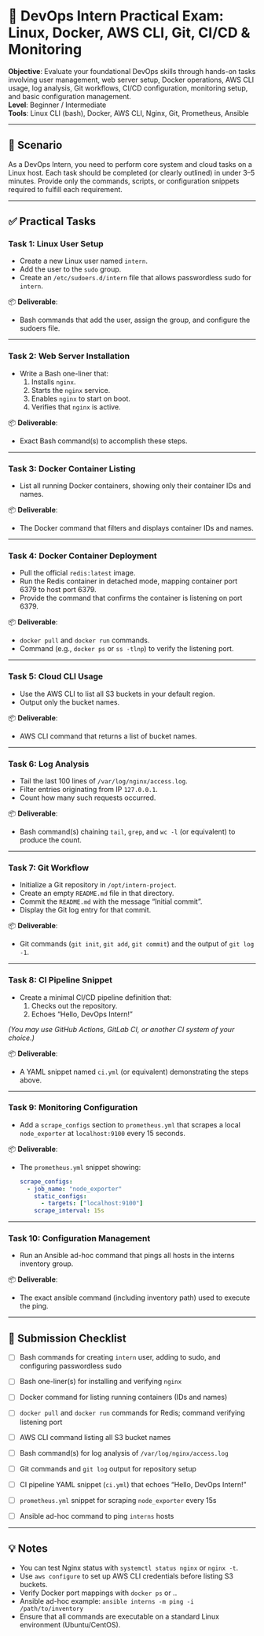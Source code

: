 # 🧪 DevOps Intern Practical Exam: Linux, Docker, AWS CLI, Git, CI/CD & Monitoring

**Objective**: Evaluate your foundational DevOps skills through hands-on tasks involving user management, web server setup, Docker operations, AWS CLI usage, log analysis, Git workflows, CI/CD configuration, monitoring setup, and basic configuration management.  
**Level**: Beginner / Intermediate  
**Tools**: Linux CLI (bash), Docker, AWS CLI, Nginx, Git, Prometheus, Ansible  

---

## 📄 Scenario

As a DevOps Intern, you need to perform core system and cloud tasks on a Linux host. Each task should be completed (or clearly outlined) in under 3–5 minutes. Provide only the commands, scripts, or configuration snippets required to fulfill each requirement.

---

## ✅ Practical Tasks

### Task 1: Linux User Setup  
- Create a new Linux user named `intern`.  
- Add the user to the `sudo` group.  
- Create an `/etc/sudoers.d/intern` file that allows passwordless sudo for `intern`.  

📦 **Deliverable**:  
- Bash commands that add the user, assign the group, and configure the sudoers file.

---

### Task 2: Web Server Installation  
- Write a Bash one-liner that:  
  1. Installs `nginx`.  
  2. Starts the `nginx` service.  
  3. Enables `nginx` to start on boot.  
  4. Verifies that `nginx` is active.  

📦 **Deliverable**:  
- Exact Bash command(s) to accomplish these steps.

---

### Task 3: Docker Container Listing  
- List all running Docker containers, showing only their container IDs and names.  

📦 **Deliverable**:  
- The Docker command that filters and displays container IDs and names.

---

### Task 4: Docker Container Deployment  
- Pull the official `redis:latest` image.  
- Run the Redis container in detached mode, mapping container port 6379 to host port 6379.  
- Provide the command that confirms the container is listening on port 6379.  

📦 **Deliverable**:  
- `docker pull` and `docker run` commands.  
- Command (e.g., `docker ps` or `ss -tlnp`) to verify the listening port.

---

### Task 5: Cloud CLI Usage  
- Use the AWS CLI to list all S3 buckets in your default region.  
- Output only the bucket names.  

📦 **Deliverable**:  
- AWS CLI command that returns a list of bucket names.

---

### Task 6: Log Analysis  
- Tail the last 100 lines of `/var/log/nginx/access.log`.  
- Filter entries originating from IP `127.0.0.1`.  
- Count how many such requests occurred.  

📦 **Deliverable**:  
- Bash command(s) chaining `tail`, `grep`, and `wc -l` (or equivalent) to produce the count.

---

### Task 7: Git Workflow  
- Initialize a Git repository in `/opt/intern-project`.  
- Create an empty `README.md` file in that directory.  
- Commit the `README.md` with the message “Initial commit”.  
- Display the Git log entry for that commit.  

📦 **Deliverable**:  
- Git commands (`git init`, `git add`, `git commit`) and the output of `git log -1`.

---

### Task 8: CI Pipeline Snippet  
- Create a minimal CI/CD pipeline definition that:  
  1. Checks out the repository.  
  2. Echoes “Hello, DevOps Intern!”  

*(You may use GitHub Actions, GitLab CI, or another CI system of your choice.)*  

📦 **Deliverable**:  
- A YAML snippet named `ci.yml` (or equivalent) demonstrating the steps above.

---

### Task 9: Monitoring Configuration  
- Add a `scrape_configs` section to `prometheus.yml` that scrapes a local `node_exporter` at `localhost:9100` every 15 seconds.  

📦 **Deliverable**:  
- The `prometheus.yml` snippet showing:  
  ```yaml
  scrape_configs:
    - job_name: "node_exporter"
      static_configs:
        - targets: ["localhost:9100"]
      scrape_interval: 15s

---

### Task 10: Configuration Management
- Run an Ansible ad-hoc command that pings all hosts in the interns inventory group.

📦 **Deliverable**: 
- The exact ansible command (including inventory path) used to execute the ping.

---

## 📂 Submission Checklist
- [ ] Bash commands for creating `intern` user, adding to sudo, and configuring passwordless sudo

- [ ] Bash one-liner(s) for installing and verifying `nginx`

- [ ] Docker command for listing running containers (IDs and names)

- [ ] `docker pull` and `docker run` commands for Redis; command verifying listening port

- [ ] AWS CLI command listing all S3 bucket names

- [ ] Bash command(s) for log analysis of `/var/log/nginx/access.log`

- [ ] Git commands and `git log` output for repository setup

- [ ] CI pipeline YAML snippet (`ci.yml`) that echoes “Hello, DevOps Intern!”

- [ ] `prometheus.yml` snippet for scraping `node_exporter` every 15s

- [ ] Ansible ad-hoc command to ping `interns` hosts

---

## 💡 Notes
- You can test Nginx status with `systemctl status nginx` or `nginx -t`.
- Use `aws configure` to set up AWS CLI credentials before listing S3 buckets.
- Verify Docker port mappings with `docker ps` or ..
- Ansible ad-hoc example: `ansible interns -m ping -i /path/to/inventory`
- Ensure that all commands are executable on a standard Linux environment (Ubuntu/CentOS).